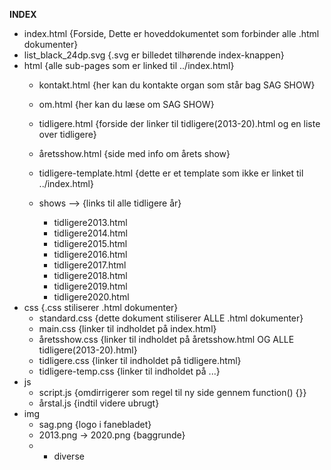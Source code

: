**INDEX**

- index.html                    {Forside, Dette er hoveddokumentet som forbinder alle .html dokumenter}
- list_black_24dp.svg           {.svg er billedet tilhørende index-knappen}
- html                          {alle sub-pages som er linked til ../index.html}
    - kontakt.html              {her kan du kontakte organ som står bag SAG SHOW}
    - om.html                   {her kan du læse om SAG SHOW}
    - tidligere.html            {forside der linker til tidligere(2013-20).html og en liste over tidligere}
    - åretsshow.html            {side med info om årets show}
    - tidligere-template.html   {dette er et template som ikke er linket til ../index.html}

    - shows -->                 {links til alle tidligere år}
        - tidligere2013.html
        - tidligere2014.html
        - tidligere2015.html
        - tidligere2016.html
        - tidligere2017.html
        - tidligere2018.html
        - tidligere2019.html
        - tidligere2020.html
- css                           {.css stiliserer .html dokumenter}
    - standard.css              {dette dokument stiliserer ALLE .html dokumenter}
    - main.css                  {linker til indholdet på index.html}
    - åretsshow.css             {linker til indholdet på åretsshow.html OG ALLE tidligere(2013-20).html}
    - tidligere.css             {linker til indholdet på tidligere.html}
    - tidligere-temp.css        {linker til indholdet på ...}
- js
    - script.js                 {omdirrigerer som regel til ny side gennem function() {}}
    - årstal.js                 {indtil videre ubrugt}
- img
    - sag.png                   {logo i fanebladet}
    - 2013.png -> 2020.png      {baggrunde}
    - + diverse
